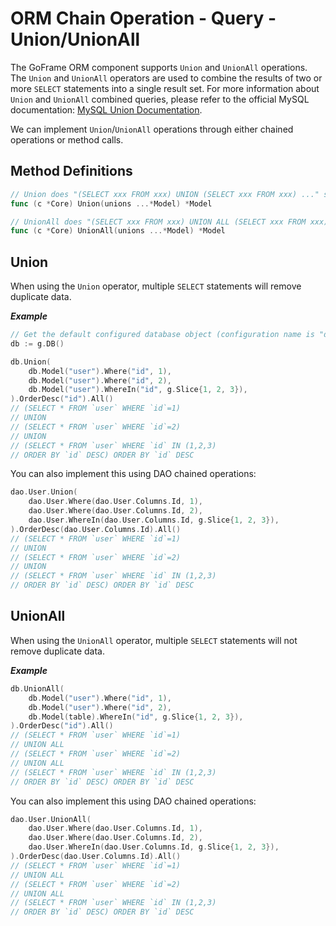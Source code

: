 # ORM Chain Operation - Query - Union/UnionAll

The GoFrame ORM component supports `Union` and `UnionAll` operations. The `Union` and `UnionAll` operators are used to combine the results of two or more `SELECT` statements into a single result set. For more information about `Union` and `UnionAll` combined queries, please refer to the official MySQL documentation: [MySQL Union Documentation](https://dev.mysql.com/doc/refman/8.0/en/union.html).

We can implement `Union`/`UnionAll` operations through either chained operations or method calls.

## Method Definitions

```go
// Union does "(SELECT xxx FROM xxx) UNION (SELECT xxx FROM xxx) ..." statement.
func (c *Core) Union(unions ...*Model) *Model

// UnionAll does "(SELECT xxx FROM xxx) UNION ALL (SELECT xxx FROM xxx) ..." statement.
func (c *Core) UnionAll(unions ...*Model) *Model
```

## Union

When using the `Union` operator, multiple `SELECT` statements will remove duplicate data.

***Example***

```go
// Get the default configured database object (configuration name is "default").
db := g.DB()

db.Union(
    db.Model("user").Where("id", 1),
    db.Model("user").Where("id", 2),
    db.Model("user").WhereIn("id", g.Slice{1, 2, 3}),
).OrderDesc("id").All()
// (SELECT * FROM `user` WHERE `id`=1) 
// UNION 
// (SELECT * FROM `user` WHERE `id`=2) 
// UNION 
// (SELECT * FROM `user` WHERE `id` IN (1,2,3) 
// ORDER BY `id` DESC) ORDER BY `id` DESC 
```

You can also implement this using DAO chained operations:

```go
dao.User.Union(
    dao.User.Where(dao.User.Columns.Id, 1),
    dao.User.Where(dao.User.Columns.Id, 2),
    dao.User.WhereIn(dao.User.Columns.Id, g.Slice{1, 2, 3}),
).OrderDesc(dao.User.Columns.Id).All()
// (SELECT * FROM `user` WHERE `id`=1) 
// UNION 
// (SELECT * FROM `user` WHERE `id`=2) 
// UNION 
// (SELECT * FROM `user` WHERE `id` IN (1,2,3) 
// ORDER BY `id` DESC) ORDER BY `id` DESC 
```

## UnionAll

When using the `UnionAll` operator, multiple `SELECT` statements will not remove duplicate data.

***Example***

```go
db.UnionAll(
    db.Model("user").Where("id", 1),
    db.Model("user").Where("id", 2),
    db.Model(table).WhereIn("id", g.Slice{1, 2, 3}),
).OrderDesc("id").All()
// (SELECT * FROM `user` WHERE `id`=1) 
// UNION ALL 
// (SELECT * FROM `user` WHERE `id`=2) 
// UNION ALL 
// (SELECT * FROM `user` WHERE `id` IN (1,2,3) 
// ORDER BY `id` DESC) ORDER BY `id` DESC 
```

You can also implement this using DAO chained operations:

```go
dao.User.UnionAll(
    dao.User.Where(dao.User.Columns.Id, 1),
    dao.User.Where(dao.User.Columns.Id, 2),
    dao.User.WhereIn(dao.User.Columns.Id, g.Slice{1, 2, 3}),
).OrderDesc(dao.User.Columns.Id).All()
// (SELECT * FROM `user` WHERE `id`=1) 
// UNION ALL 
// (SELECT * FROM `user` WHERE `id`=2) 
// UNION ALL 
// (SELECT * FROM `user` WHERE `id` IN (1,2,3) 
// ORDER BY `id` DESC) ORDER BY `id` DESC 
```
